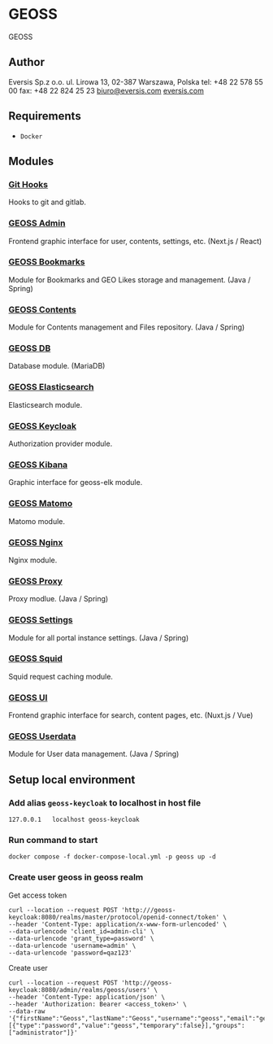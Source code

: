 # GEOSS

GEOSS

## Author

Eversis Sp.z o.o.
ul. Lirowa 13,
02-387 Warszawa, Polska
tel: +48 22 578 55 00
fax: +48 22 824 25 23
[biuro@eversis.com](mailto:biuro@eversis.com)
[eversis.com](http://eversis.com/)

## Requirements

- `Docker`

## Modules

### [Git Hooks](git-hooks/README.md)

Hooks to git and gitlab.

### [GEOSS Admin](geoss-admin/README.md)

Frontend graphic interface for user, contents, settings, etc. (Next.js / React)

### [GEOSS Bookmarks](geoss-bookmarks/README.md)

Module for Bookmarks and GEO Likes storage and management. (Java / Spring)

### [GEOSS Contents](geoss-contents/README.md)

Module for Contents management and Files repository. (Java / Spring)

### [GEOSS DB](geoss-db/README.md)

Database module. (MariaDB)

### [GEOSS Elasticsearch](geoss-elk/README.md)

Elasticsearch module.

### [GEOSS Keycloak](geoss-keycloak/README.md)

Authorization provider module.

### [GEOSS Kibana](geoss-kibana/README.md)

Graphic interface for geoss-elk module.

### [GEOSS Matomo](geoss-matomo/README.md)

Matomo module.

### [GEOSS Nginx](geoss-nginx/README.md)

Nginx module.

### [GEOSS Proxy](geoss-proxy/README.md)

Proxy modlue. (Java / Spring)

### [GEOSS Settings](geoss-settings/README.md)

Module for all portal instance settings. (Java / Spring)

### [GEOSS Squid](geoss-squid/README.md)

Squid request caching module.

### [GEOSS UI](geoss-ui/README.md)

Frontend graphic interface for search, content pages, etc. (Nuxt.js / Vue)

### [GEOSS Userdata](geoss-userdata/README.md)

Module for User data management. (Java / Spring)

## Setup local environment

### Add alias `geoss-keycloak` to localhost in host file
```
127.0.0.1	localhost geoss-keycloak
```

### Run command to start
```
docker compose -f docker-compose-local.yml -p geoss up -d
```

### Create user geoss in geoss realm
Get access token
```
curl --location --request POST 'http:///geoss-keycloak:8080/realms/master/protocol/openid-connect/token' \
--header 'Content-Type: application/x-www-form-urlencoded' \
--data-urlencode 'client_id=admin-cli' \
--data-urlencode 'grant_type=password' \
--data-urlencode 'username=admin' \
--data-urlencode 'password=qaz123'
```
Create user
```
curl --location --request POST 'http://geoss-keycloak:8080/admin/realms/geoss/users' \
--header 'Content-Type: application/json' \
--header 'Authorization: Bearer <access_token>' \
--data-raw '{"firstName":"Geoss","lastName":"Geoss","username":"geoss","email":"geoss@localhost","enabled":"true","emailVerified":"true","credentials":[{"type":"password","value":"geoss","temporary":false}],"groups":["administrator"]}'
```

